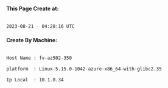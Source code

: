 
   
#### This Page Create at:

```bash

2023-08-21 - 04:28:16 UTC

```

#### Create By Machine:

```bash

Host Name : fv-az502-350

platform  : Linux-5.15.0-1042-azure-x86_64-with-glibc2.35

Ip Local  : 10.1.0.34

```

